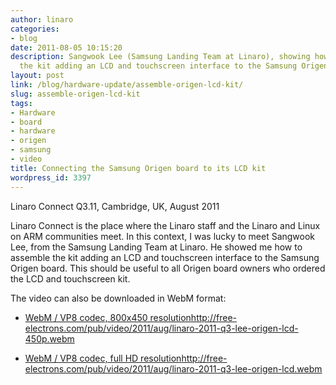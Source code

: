 ```yaml
---
author: linaro
categories:
- blog
date: 2011-08-05 10:15:20
description: Sangwook Lee (Samsung Landing Team at Linaro), showing how to assemble
  the kit adding an LCD and touchscreen interface to the Samsung Origen board.
layout: post
link: /blog/hardware-update/assemble-origen-lcd-kit/
slug: assemble-origen-lcd-kit
tags:
- Hardware
- board
- hardware
- origen
- samsung
- video
title: Connecting the Samsung Origen board to its LCD kit
wordpress_id: 3397
---
```


Linaro Connect Q3.11, Cambridge, UK, August 2011

Linaro Connect is the place where the Linaro staff and the Linaro and Linux on ARM communities meet. In this context, I was lucky to meet Sangwook Lee, from the Samsung Landing Team at Linaro. He showed me how to assemble the kit adding an LCD and touchscreen interface to the Samsung Origen board. This should be useful to all Origen board owners who ordered the LCD and touchscreen kit.

The video can also be downloaded in WebM format:



  * [WebM / VP8 codec, 800x450 resolution]()http://free-electrons.com/pub/video/2011/aug/linaro-2011-q3-lee-origen-lcd-450p.webm


  * [WebM / VP8 codec, full HD resolution]()http://free-electrons.com/pub/video/2011/aug/linaro-2011-q3-lee-origen-lcd.webm
